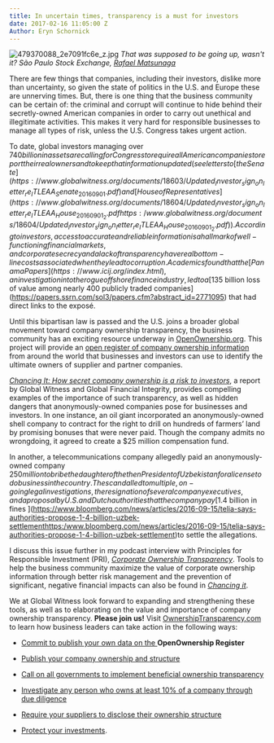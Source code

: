 ```yaml
---
title: In uncertain times, transparency is a must for investors
date: 2017-02-16 11:05:00 Z
Author: Eryn Schornick
---
```


![479370088_2e7091fc6e_z.jpg](/uploads/479370088_2e7091fc6e_z.jpg)
*That was supposed to be going up, wasn't it? São Paulo Stock Exchange, [Rafael Matsunaga](https://www.flickr.com/photos/rednuht/ "Go to Rafael Matsunaga's photostream")*

There are few things that companies, including their investors, dislike more than uncertainty, so given the state of politics in the U.S. and Europe these are unnerving times. But, there is one thing that the business community can be certain of: the criminal and corrupt will continue to hide behind their secretly-owned American companies in order to carry out unethical and illegitimate activities. This makes it very hard for responsible businesses to manage all types of risk, unless the U.S. Congress takes urgent action.

To date, global investors managing over $740 billion in assets are calling for Congress to require all American companies to report their real owners and to keep that information updated (see letters to [the Senate ](https://www.globalwitness.org/documents/18603/Updated_Investor_sign_on_letter_re_ITLEAA_Senate_20160901.pdf)and [House of Representatives](https://www.globalwitness.org/documents/18604/Updated_Investor_sign_on_letter_re_ITLEAA_House_20160901_2.pdfhttps:/www.globalwitness.org/documents/18604/Updated_Investor_sign_on_letter_re_ITLEAA_House_20160901_2.pdf)). According to investors, access to accurate and reliable information is a hallmark of well-functioning financial markets, and corporate secrecy and a lack of transparency have real bottom-line costs associated when they lead to corruption. Academics found that the [Panama Papers](https://www.icij.org/index.html), an investigation into the rogue offshore finance industry, led to a [$135 billion loss of value among nearly 400 publicly traded companies](https://papers.ssrn.com/sol3/papers.cfm?abstract_id=2771095) that had direct links to the exposé.

Until this bipartisan law is passed and the U.S. joins a broader global movement toward company ownership transparency, the business community has an exciting resource underway in [OpenOwnership.org](http://openownership.org/). This project will provide an [open register of company ownership information](http://openownership.org/about/) from around the world that businesses and investors can use to identify the ultimate owners of supplier and partner companies.

*[Chancing It: How secret company ownership is a risk to investors](https://www.globalwitness.org/en/reports/chancing-it/)*, a report by Global Witness and Global Financial Integrity, provides compelling examples of the importance of such transparency, as well as hidden dangers that anonymously-owned companies pose for businesses and investors. In one instance, an oil giant incorporated an anonymously-owned shell company to contract for the right to drill on hundreds of farmers’ land by promising bonuses that were never paid. Though the company admits no wrongdoing, it agreed to create a $25 million compensation fund.

In another, a telecommunications company allegedly paid an anonymously-owned company $250 million to bribe the daughter of the then President of Uzbekistan for a license to do business in the country. The scandal led to multiple, on-going legal investigations, the resignation of several company executives, and a proposal by U.S. and Dutch authorities that the company pay [$1.4 billion in fines ](https://www.bloomberg.com/news/articles/2016-09-15/telia-says-authorities-propose-1-4-billion-uzbek-settlementhttps:/www.bloomberg.com/news/articles/2016-09-15/telia-says-authorities-propose-1-4-billion-uzbek-settlement)to settle the allegations.

I discuss this issue further in my podcast interview with Principles for Responsible Investment (PRI), *[Corporate Ownership Transparency](http://pripodcasts.libsyn.com/corporate-ownership-transparency)*. Tools to help the business community maximize the value of corporate ownership information through better risk management and the prevention of significant, negative financial impacts can also be found in *[Chancing it](https://www.globalwitness.org/en/reports/chancing-it/)*.

We at Global Witness look forward to expanding and strengthening these tools, as well as to elaborating on the value and importance of company ownership transparency. **Please join us!** Visit [OwnershipTransparency.com ](http://ownershiptransparency.com/)to learn how business leaders can take action in the following ways:

* [Commit to publish your own data on the ](http://ownershiptransparency.com/take-action/commit-to-publish-your-ownership-data-on-the-global-register/)**OpenOwnership Register**

* [Publish your company ownership and structure](http://ownershiptransparency.com/take-action/publish-your-company-ownership-and-structure/)

* [Call on all governments to implement beneficial ownership transparency](http://ownershiptransparency.com/take-action/call-on-all-governments-to-implement-beneficial-ownership-transparency/)

* [Investigate any person who owns at least 10% of a company through due diligence](http://ownershiptransparency.com/take-action/investigate-ownership-down-to-at-least-10-in-your-due-diligence/)

* [Require your suppliers to disclose their ownership structure](http://ownershiptransparency.com/take-action/require-your-suppliers-to-disclose-their-ownership-structure/)

* [Protect your investments](http://ownershiptransparency.com/take-action/protect-your-investments/).